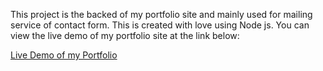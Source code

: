 This project is the backed of my portfolio site and mainly used for mailing service of contact form. This is created with love using Node js. You can view the live demo of my portfolio site at the link below:

[Live Demo of my Portfolio](https://portfolio-site-2021.web.app/)
